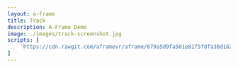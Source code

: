 ```yaml
---
layout: a-frame
title: Track
description: A-Frame Demo
image: ./images/track-screenshot.jpg
scripts: [
	'https://cdn.rawgit.com/aframevr/aframe/679a5d9fa501e81f5fdfa36d162580a116946fd1/dist/aframe-v0.2.0.min.js', # master at the time of writing
]
---
```


<a-scene>
	<a-sphere position="0 1.25 -1" radius="1.25" color="#EF2D5E"></a-sphere>
	<a-cube position="-1 0.5 1" rotation="0 45 0" width="1" height="1" depth="1" color="#4CC3D9"></a-cube>
	<a-cylinder position="1 0.75 1" radius="0.5" height="1.5" color="#FFC65D"></a-cylinder>
	<a-plane rotation="-90 0 0" width="4" height="4" color="#7BC8A4"></a-plane>
	<a-sky color="#ECECEC"></a-sky>
</a-scene>